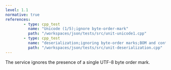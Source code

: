```yaml
---
level: 1.1
normative: true
references:
        - type: cpp_test
          name: "Unicode (1/5);ignore byte-order-mark"
          path: "/workspaces/json/tests/src/unit-unicode1.cpp"
        - type: cpp_test
          name: "deserialization;ignoring byte-order marks;BOM and content"
          path: "/workspaces/json/tests/src/unit-deserialization.cpp"
---
```


The service ignores the presence of a single UTF-8 byte order mark.